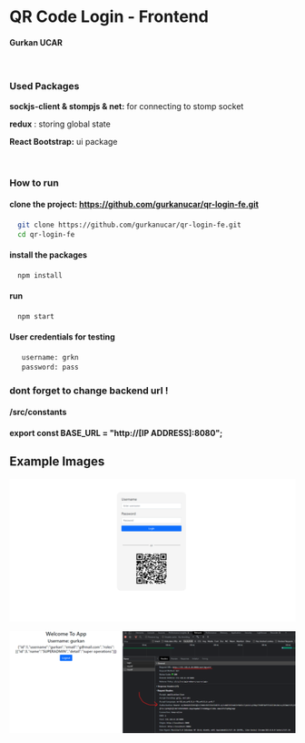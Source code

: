 # QR Code Login - Frontend

#### Gurkan UCAR

&nbsp;



### Used Packages

**sockjs-client & stompjs & net:** for connecting to stomp socket

**redux** : storing global state

**React Bootstrap:** ui package

&nbsp;

### How to run

#### clone the project: https://github.com/gurkanucar/qr-login-fe.git

```bash
  git clone https://github.com/gurkanucar/qr-login-fe.git
  cd qr-login-fe
```

 #### install the packages

```bash
  npm install
```

#### run
    
```bash
  npm start
```

#### User credentials for testing
```bash
   username: grkn
   password: pass
```

 ### dont forget to change backend url !
 #### /src/constants
 #### export const BASE_URL = "http://[IP ADDRESS]:8080";


## Example Images

![example](./images/ex1.png)

![example](./images/ex2.png)



